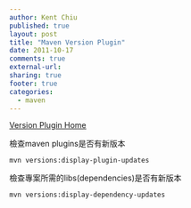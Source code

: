 ```yaml
---
author: Kent Chiu
published: true
layout: post
title: "Maven Version Plugin"
date: 2011-10-17
comments: true
external-url:
sharing: true
footer: true
categories:
  - maven
---
```




[Version Plugin Home](http://mojo.codehaus.org/versions-maven-plugin/index.html "http://mojo.codehaus.org/versions-maven-plugin/index.html")

檢查maven plugins是否有新版本

```
mvn versions:display-plugin-updates
```

檢查專案所需的libs(dependencies)是否有新版本

```
mvn versions:display-dependency-updates
```

